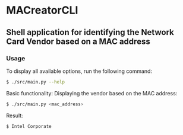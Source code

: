 # MACreatorCLI 
## Shell application for identifying the Network Card Vendor based on a MAC address

### Usage

To display all available options, run the following command:
```bash
$ ./src/main.py --help
```

Basic functionality: Displaying the vendor based on the MAC address:
```bash
$ ./src/main.py <mac_address>
```

Result:
```bash
$ Intel Corporate
```